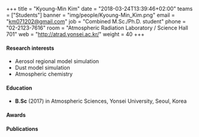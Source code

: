 +++
title = "Kyoung-Min Kim"
date = "2018-03-24T13:39:46+02:00"
teams = ["Students"]
banner = "img/people/Kyoung-Min_Kim.png"
email = "km071202@gmail.com"
job = "Combined M.Sc./Ph.D. student"
phone = "02-2123-7616"
room = "Atmospheric Radiation Laboratory / Science Hall 701"
web = "http://atrad.yonsei.ac.kr/"
weight = 40
+++

#### Research interests
+ Aerosol regional model simulation
+ Dust model simulation
+ Atmospheric chemistry

#### Education
+ **B.Sc** (2017) in Atmospheric Sciences, Yonsei University, Seoul, Korea

#### Awards


#### Publications

